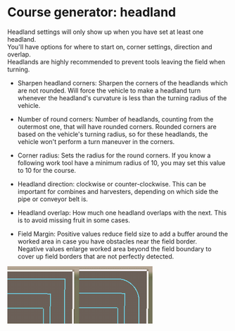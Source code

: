 # Course generator: headland

  
Headland settings will only show up when you have set at least one headland.  
You'll have options for where to start on, corner settings, direction and overlap.  
Headlands are highly recommended to prevent tools leaving the field when turning.  


  

- Sharpen headland corners: Sharpen the corners of the headlands which are not rounded. Will force the vehicle to make a headland turn whenever the headland's curvature is less than the turning radius of the vehicle.  

- Number of round corners: Number of headlands, counting from the outermost one, that will have rounded corners. Rounded corners are based on the vehicle's turning radius, so for these headlands, the vehicle won't perform a turn maneuver in the corners.  

- Corner radius: Sets the radius for the round corners. If you know a following work tool have a minimum radius of 10, you may set this value to 10 for the course.  

- Headland direction: clockwise or counter-clockwise. This can be important for combines and harvesters, depending on which side the pipe or conveyor belt is.  

- Headland overlap: How much one headland overlaps with the next. This is to avoid missing fruit in some cases.  

- Field Margin: Positive values reduce field size to add a buffer around the worked area in case you have obstacles near the field border.  
Negative values enlarge worked area beyond the field boundary to cover up field borders that are not perfectly detected.  


![Image](../assets/images/sharproundcorner_0_0_330_130.png)

